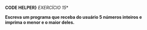 **CODE HELPER}**
*EXERCÍCIO 15**

**Escreva um programa que receba do usuário 5 números inteiros e imprima o menor e o maior deles.**
